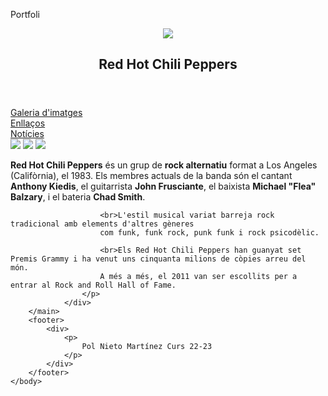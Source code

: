 Portfoli

<head>
        <meta charset="UTF-8">
        <meta http-equiv="X-UA-Compatible" content="IE=edge">
        <meta name="viewport" content="width=device-width, initial-scale=1.0">
        <link rel="preload" href="fonts/NightLightSquare.woff2" as="font" type="font/woff2" crossorigin="anonymous"/>
        <link rel="stylesheet" href="css/main.css">
        <link rel="stylesheet" href="css/fuente.css">
        <link rel="shortcut icon" href="img/rhcp_favicon.png" type="image/x-icon">
        <title>Pol Nieto Martínez</title>
    </head>
    <body>
        <header>
            <div class="div-logo">
                <a href="index.html"><img src="img/rhcp_logo.png" class="logo-img"></a>
            </div>
            <div class="div-nombre">
                <h2 class="glow-red">Red Hot Chili Peppers</h2>
            </div>
        </header>
        <nav>
            <div class="nav-div">
                <div class="glow-white boton">
                    <a href="galeria_imagenes.html">Galeria d'imatges</a>
                </div>
                <div class="glow-white boton">
                    <a href="enlaces.html">Enllaços</a>
                </div>
                <div class="glow-white boton">
                    <a href="noticias.html">Notícies</a>
                </div>
            </div>
        </nav>
        <main>
                <div>
                    <img src="img/foto-main.jpg">
                    <img src="img/foto-main2.jpg">
                    <img src="img/foto-main3.jpg">
                </div>
                <div>
                    <p>
                        <b>Red Hot Chili Peppers</b> és un grup de <b>rock alternatiu</b> format a Los Angeles (Califòrnia), el 1983. 
                        Els membres actuals de la banda són el cantant <b>Anthony Kiedis</b>, el guitarrista <b>John Frusciante</b>, el baixista <b>Michael 
                        "Flea" Balzary</b>, i el bateria <b>Chad Smith</b>. 
                        
                        <br>L'estil musical variat barreja rock tradicional amb elements d'altres gèneres 
                        com funk, funk rock, punk funk i rock psicodèlic.

                        <br>Els Red Hot Chili Peppers han guanyat set Premis Grammy i ha venut uns cinquanta milions de còpies arreu del món. 
                        A més a més, el 2011 van ser escollits per a entrar al Rock and Roll Hall of Fame.
                    </p>
                </div>
        </main>
        <footer>
            <div>
                <p>
                    Pol Nieto Martínez Curs 22-23
                </p>
            </div>
        </footer>
    </body>
